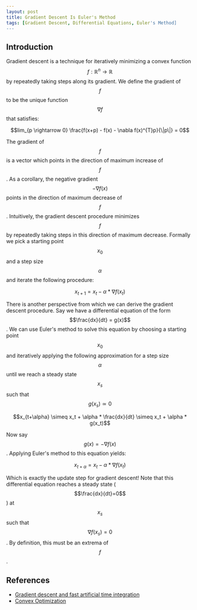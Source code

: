 ```yaml
---
layout: post
title: Gradient Descent Is Euler's Method
tags: [Gradient Descent, Differential Equations, Euler's Method]
---
```

<script> 
  (function(i,s,o,g,r,a,m){i['GoogleAnalyticsObject']=r;i[r]=i[r]||function(){
  (i[r].q=i[r].q||[]).push(arguments)},i[r].l=1*new Date();a=s.createElement(o),
  m=s.getElementsByTagName(o)[0];a.async=1;a.src=g;m.parentNode.insertBefore(a,m)
  })(window,document,'script','https://www.google-analytics.com/analytics.js','ga');

  ga('create', 'UA-82391879-1', 'auto');
  ga('send', 'pageview');

</script>

## Introduction
Gradient descent is a technique for iteratively minimizing a convex function $$f: \mathbb{R}^n \rightarrow \mathbb{R}$$ by repeatedly taking steps along its gradient. We define the gradient of $$f$$ to be the unique function $$\nabla f$$ that satisfies:

$$lim_{p \rightarrow 0} \frac{f(x+p) - f(x) - \nabla f(x)^{T}p}{\|p\|} = 0$$

The gradient of $$f$$ is a vector which points in the direction of maximum increase of $$f$$. As a corollary, the negative gradient $$- \nabla f(x)$$ points in the direction of maximum decrease of $$f$$. Intuitively, the gradient descent procedure minimizes $$f$$ by repeatedly taking steps in this direction of maximum decrease. Formally we pick a starting point $$x_0$$ and a step size $$\alpha$$ and iterate the following procedure:

$$x_{t+1} = x_t - \alpha * \nabla f(x_t)$$

There is another perspective from which we can derive the gradient descent procedure. Say we have a differential equation of the form $$\frac{dx}{dt} = g(x)$$. We can use Euler's method to solve this equation by choosing a starting point $$x_0$$ and iteratively applying the following approximation for a step size $$\alpha$$ until we reach a steady state $$x_s$$ such that $$g(x_s) \simeq 0$$

$$x_{t+\alpha} \simeq x_t + \alpha * \frac{dx}{dt} \simeq x_t + \alpha * g(x_t)$$

Now say $$g(x) = -\nabla f(x)$$. Applying Euler's method to this equation yields:

$$x_{t+\alpha} = x_{t} - \alpha * \nabla f(x_t)$$

Which is exactly the update step for gradient descent! Note that this differential equation reaches a steady state ($$\frac{dx}{dt}=0$$) at $$x_s$$ such that $$\nabla f(x_s) = 0$$. By definition, this must be an extrema of $$f$$.



## References

* [Gradient descent and fast artificial time integration](https://www.cs.ubc.ca/~ascher/papers/adhs.pdf)
* [Convex Optimization](https://cims.nyu.edu/~cfgranda/pages/OBDA_fall17/notes/convex_optimization.pdf)













<!-- Say we use $t$ as a time index  for gradient descent. Then gradient descent with step size $\alpha$ is:
\[(x_{t+\alpha} - x_{t} )/\alpha = -\nabla f(x)\]as $\alpha \rightarrow 0$ this becomes

$$\frac{dx}{dt} = -\nabla f(x)$$


The steady state of this differential equation (when dx/dt=0) is when $\nabla f(x) = 0$, which must be an extrema. -->
<!-- 
$$\mathbf{X}$$




## Taylor Series Perspective

We can approximate the function $$f$$ about the point $$x$$ with the Taylor series:

$$f(x') = f(x) + \nabla f(x)(x' - x) + \frac{1}{2}(x' - x)^{T} \nabla^{2}f(x) (x'-x) + ...$$

For a given number of terms, the quality of this approximation decreases as $$|x' - x|$$ increases. We can view gradient descent as forming thr 

 -->
